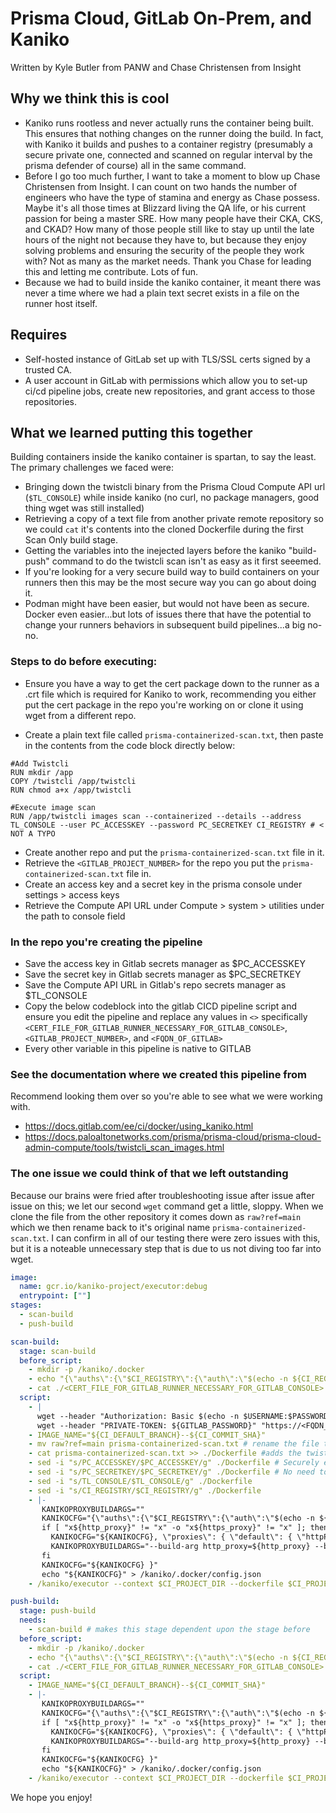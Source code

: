 # Prisma Cloud, GitLab On-Prem, and Kaniko

Written by Kyle Butler from PANW and Chase Christensen from Insight


## Why we think this is cool

* Kaniko runs rootless and never actually runs the container being built. This ensures that nothing changes on the runner doing the build. In fact, with Kaniko it builds and pushes to a container registry (presumably a secure private one, connected and scanned on regular interval by the prisma defender of course) all in the same command.
* Before I go too much further, I want to take a moment to blow up Chase Christensen from Insight. I can count on two hands the number of engineers who have the type of stamina and energy as Chase possess. Maybe it's all those times at Blizzard living the QA life, or his current passion for being a master SRE. How many people have their CKA, CKS, and CKAD? How many of those people still like to stay up until the late hours of the night not because they have to, but because they enjoy solving problems and ensuring the security of the people they work with? Not as many as the market needs. Thank you Chase for leading this and letting me contribute. Lots of fun. 
* Because we had to build inside the kaniko container, it meant there was never a time where we had a plain text secret exists in a file on the runner host itself.  
## Requires

* Self-hosted instance of GitLab set up with TLS/SSL certs signed by a trusted CA.
* A user account in GitLab with permissions which allow you to set-up ci/cd pipeline jobs, create new repositories, and grant access to those repositories. 

## What we learned putting this together

Building containers inside the kaniko container is spartan, to say the least. The primary challenges we faced were:

* Bringing down the twistcli binary from the Prisma Cloud Compute API url (`$TL_CONSOLE`) while inside kaniko (no curl, no package managers, good thing wget was still installed)
* Retrieving a copy of a text file from another private remote repository so we could `cat` it's contents into the cloned Dockerfile during the first Scan Only build stage. 
* Getting the variables into the inejected layers before the kaniko "build-push" command to do the twistcli scan isn't as easy as it first seeemed. 
* If you're looking for a very secure build way to build containers on your runners then this may be the most secure way you can go about doing it. 
* Podman might have been easier, but would not have been as secure. Docker even easier...but lots of issues there that have the potential to change your runners behaviors in subsequent build pipelines...a big no-no. 

### Steps to do before executing:

* Ensure you have a way to get the cert package down to the runner as a .crt file which is required for Kaniko to work, recommending you either put the cert package in the repo you're working on or clone it using wget from a different repo. 

* Create a plain text file called `prisma-containerized-scan.txt`, then paste in the contents from the code block directly below:

```
#Add Twistcli
RUN mkdir /app
COPY /twistcli /app/twistcli
RUN chmod a+x /app/twistcli

#Execute image scan
RUN /app/twistcli images scan --containerized --details --address TL_CONSOLE --user PC_ACCESSKEY --password PC_SECRETKEY CI_REGISTRY # < NOT A TYPO
```


* Create another repo and put the `prisma-containerized-scan.txt` file in it. 
* Retrieve the `<GITLAB_PROJECT_NUMBER>` for the repo you put the `prisma-containerized-scan.txt` file in. 
* Create an access key and a secret key in the prisma console under settings > access keys
* Retrieve the Compute API URL under Compute > system > utilities under the path to console field

### In the repo you're creating the pipeline

* Save the access key in Gitlab secrets manager as $PC_ACCESSKEY
* Save the secret key in Gitlab secrets manager as $PC_SECRETKEY
* Save the Compute API URL in Gitlab's repo secrets manager as $TL_CONSOLE
* Copy the below codeblock into the gitlab CICD pipeline script and ensure you edit the pipeline and replace any values in `<>` specifically `<CERT_FILE_FOR_GITLAB_RUNNER_NECESSARY_FOR_GITLAB_CONSOLE>`, `<GITLAB_PROJECT_NUMBER>`, and `<FQDN_OF_GITLAB>`
* Every other variable in this pipeline is native to GITLAB

### See the documentation where we created this pipeline from 

Recommend looking them over so you're able to see what we were working with. 

* https://docs.gitlab.com/ee/ci/docker/using_kaniko.html 
* https://docs.paloaltonetworks.com/prisma/prisma-cloud/prisma-cloud-admin-compute/tools/twistcli_scan_images.html


### The one issue we could think of that we left outstanding

Because our brains were fried after troubleshooting issue after issue after issue on this; we let our second `wget` command get a little, sloppy. When we clone the file from the other repository it comes down as `raw?ref=main` which we then rename back to it's original name `prisma-containerized-scan.txt`. I can confirm in all of our testing there were zero issues with this, but it is a noteable unnecessary step that is due to us not diving too far into wget. 

```yaml
image:
  name: gcr.io/kaniko-project/executor:debug
  entrypoint: [""]
stages:
  - scan-build
  - push-build

scan-build:
  stage: scan-build
  before_script:
    - mkdir -p /kaniko/.docker
    - echo "{\"auths\":{\"$CI_REGISTRY\":{\"auth\":\"$(echo -n ${CI_REGISTRY_USER}:${CI_REGISTRY_PASSWORD} | base64 | tr -d '\n')\"}}}" > /kaniko/.docker/config.json
    - cat ./<CERT_FILE_FOR_GITLAB_RUNNER_NECESSARY_FOR_GITLAB_CONSOLE>  >> /kaniko/ssl/certs/additional-ca-cert-bundle.crt
  script:
    - |
      wget --header "Authorization: Basic $(echo -n $USERNAME:$PASSWORD | base64 | tr -d '\n')" "$CONSOLE/api/v1/util/twistcli"; chmod a+x twistcli; # brings down the twistcli tool
      wget --header "PRIVATE-TOKEN: ${GITLAB_PASSWORD}" "https://<FQDN_OF_GITLAB>/api/v4/projects/<GITLAB_PROJECT_NUMBER>/repository/files/prisma-containerized-scan.txt/raw?ref=main" # GITLAB_PASSWORD/TOKEN needs global permissions or at least permissions to pull from other repos. Only applies to private repos
    - IMAGE_NAME="${CI_DEFAULT_BRANCH}--${CI_COMMIT_SHA}"
    - mv raw?ref=main prisma-containerized-scan.txt # rename the file that comes down ----needs to be updated and fixed. Probably issue with the wget command.
    - cat prisma-containerized-scan.txt >> ./Dockerfile #adds the twistcli container scanning file to the Dockerfile prior to the build
    - sed -i "s/PC_ACCESSKEY/$PC_ACCESSKEY/g" ./Dockerfile # Securely ensures that the env variables are injected only when the build happens. 
    - sed -i "s/PC_SECRETKEY/$PC_SECRETKEY/g" ./Dockerfile # No need to store anything sensitive in the other repo that contains the prisma-containerized-scan.txt file
    - sed -i "s/TL_CONSOLE/$TL_CONSOLE/g" ./Dockerfile
    - sed -i "s/CI_REGISTRY/$CI_REGISTRY/g" ./Dockerfile
    - |-
       KANIKOPROXYBUILDARGS=""
       KANIKOCFG="{\"auths\":{\"$CI_REGISTRY\":{\"auth\":\"$(echo -n ${CI_REGISTRY_USER}:${CI_REGISTRY_PASSWORD} | base64 | tr -d '\n')\"}}}"
       if [ "x${http_proxy}" != "x" -o "x${https_proxy}" != "x" ]; then
         KANIKOCFG="${KANIKOCFG}, \"proxies\": { \"default\": { \"httpProxy\": \"${http_proxy}\", \"httpsProxy\": \"${https_proxy}\", \"noProxy\": \"${no_proxy}\"}}"
         KANIKOPROXYBUILDARGS="--build-arg http_proxy=${http_proxy} --build-arg https_proxy=${https_proxy} --build-arg no_proxy=${no_proxy}"
       fi
       KANIKOCFG="${KANIKOCFG} }"
       echo "${KANIKOCFG}" > /kaniko/.docker/config.json
    - /kaniko/executor --context $CI_PROJECT_DIR --dockerfile $CI_PROJECT_DIR/Dockerfile $KANIKOPROXYBUILDARGS --no-push #builds the container without pushing to container repo

push-build:
  stage: push-build
  needs:
    - scan-build # makes this stage dependent upon the stage before
  before_script:
    - mkdir -p /kaniko/.docker
    - echo "{\"auths\":{\"$CI_REGISTRY\":{\"auth\":\"$(echo -n ${CI_REGISTRY_USER}:${CI_REGISTRY_PASSWORD} | base64 | tr -d '\n')\"}}}" > /kaniko/.docker/config.json
    - cat ./<CERT_FILE_FOR_GITLAB_RUNNER_NECESSARY_FOR_GITLAB_CONSOLE> >> /kaniko/ssl/certs/additional-ca-cert-bundle.crt
  script:
    - IMAGE_NAME="${CI_DEFAULT_BRANCH}--${CI_COMMIT_SHA}"
    - |-
       KANIKOPROXYBUILDARGS=""
       KANIKOCFG="{\"auths\":{\"$CI_REGISTRY\":{\"auth\":\"$(echo -n ${CI_REGISTRY_USER}:${CI_REGISTRY_PASSWORD} | base64 | tr -d '\n')\"}}}"
       if [ "x${http_proxy}" != "x" -o "x${https_proxy}" != "x" ]; then
         KANIKOCFG="${KANIKOCFG}, \"proxies\": { \"default\": { \"httpProxy\": \"${http_proxy}\", \"httpsProxy\": \"${https_proxy}\", \"noProxy\": \"${no_proxy}\"}}"
         KANIKOPROXYBUILDARGS="--build-arg http_proxy=${http_proxy} --build-arg https_proxy=${https_proxy} --build-arg no_proxy=${no_proxy}"
       fi
       KANIKOCFG="${KANIKOCFG} }"
       echo "${KANIKOCFG}" > /kaniko/.docker/config.json
    - /kaniko/executor --context $CI_PROJECT_DIR --dockerfile $CI_PROJECT_DIR/Dockerfile $KANIKOPROXYBUILDARGS --destination $CI_REGISTRY_IMAGE:$IMAGE_NAME # Pushes the scanned container to controlled artifact repo/container reg
```

We hope you enjoy!
